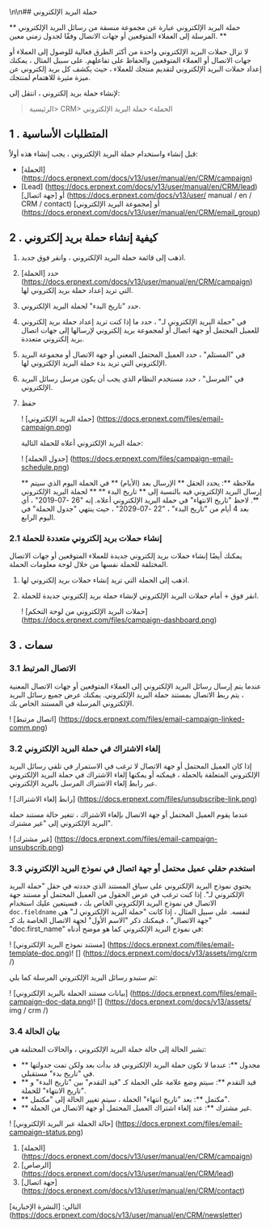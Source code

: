 \n\n## حملة البريد الإلكتروني

** حملة البريد الإلكتروني عبارة عن مجموعة منسقة من رسائل البريد الإلكتروني المرسلة إلى العملاء المتوقعين أو جهات الاتصال وفقًا لجدول زمني معين. **

لا تزال حملات البريد الإلكتروني واحدة من أكثر الطرق فعالية للوصول إلى العملاء أو جهات الاتصال أو العملاء المتوقعين والحفاظ على تفاعلهم. على سبيل المثال ، يمكنك إعداد حملات البريد الإلكتروني لتقديم منتجك للعملاء ، حيث يكشف كل بريد إلكتروني عن ميزة مثيرة للاهتمام لمنتجك.

لإنشاء حملة بريد إلكتروني ، انتقل إلى:

> الرئيسية> CRM> الحملة> حملة البريد الإلكتروني

## 1 \. المتطلبات الأساسية

قبل إنشاء واستخدام حملة البريد الإلكتروني ، يجب إنشاء هذه أولاً:

* [الحملة] (https://docs.erpnext.com/docs/v13/user/manual/en/CRM/campaign)
* [Lead] (https://docs.erpnext.com/docs/v13/user/manual/en/CRM/lead) أو [جهة اتصال] (https://docs.erpnext.com/docs/v13/user/ manual / en / CRM / contact) أو [مجموعة البريد الإلكتروني] (https://docs.erpnext.com/docs/v13/user/manual/en/CRM/email_group)

## 2 \. كيفية إنشاء حملة بريد إلكتروني

1. اذهب إلى قائمة حملة البريد الإلكتروني ، وانقر فوق جديد.
2. حدد [الحملة] (https://docs.erpnext.com/docs/v13/user/manual/en/CRM/campaign) التي تريد إعداد حملة بريد إلكتروني لها.
3. حدد "تاريخ البدء" لحملة البريد الإلكتروني.
4. في "حملة البريد الإلكتروني لـ" ، حدد ما إذا كنت تريد إعداد حملة بريد إلكتروني للعميل المحتمل أو جهة اتصال أو لمجموعة بريد إلكتروني لإرسالها إلى جهات اتصال بريد إلكتروني متعددة.
5. في "المستلم" ، حدد العميل المحتمل المعني أو جهة الاتصال أو مجموعة البريد الإلكتروني التي تريد بدء حملة البريد الإلكتروني لها.
6. في "المرسل" ، حدد مستخدم النظام الذي يجب أن يكون مرسل رسائل البريد الإلكتروني.
7. حفظ
    
    ! [حملة البريد الإلكتروني] (https://docs.erpnext.com/files/email-campaign.png)
    
    حملة البريد الإلكتروني أعلاه للحملة التالية:
    
    ! [جدول الحملة] (https://docs.erpnext.com/files/campaign-email-schedule.png)
    
    ** ملاحظة **: يحدد الحقل ** الإرسال بعد (الأيام) ** في الحملة اليوم الذي سيتم إرسال البريد الإلكتروني فيه بالنسبة إلى ** تاريخ البدء ** ** لحملة البريد الإلكتروني **. لاحظ "تاريخ الانتهاء" في حملة البريد الإلكتروني أعلاه. إنه "26 -07-2019" ، أي بعد 4 أيام من "تاريخ البدء" ، "22 -07-2029" ، حيث ينتهي "جدول الحملة" في اليوم الرابع.
    

### 2.1 إنشاء حملات بريد إلكتروني متعددة للحملة

يمكنك أيضًا إنشاء حملات بريد إلكتروني جديدة للعملاء المتوقعين أو جهات الاتصال المختلفة للحملة نفسها من خلال لوحة معلومات الحملة.

1. اذهب إلى الحملة التي تريد إنشاء حملات بريد إلكتروني لها.
2. انقر فوق + أمام حملات البريد الإلكتروني لإنشاء حملة بريد إلكتروني جديدة للحملة.
    
    ! [حملات البريد الإلكتروني من لوحة التحكم] (https://docs.erpnext.com/files/campaign-dashboard.png)
    

## 3 \. سمات

### 3.1 الاتصال المرتبط

عندما يتم إرسال رسائل البريد الإلكتروني إلى العملاء المتوقعين أو جهات الاتصال المعنية ، يتم ربط الاتصال بمستند حملة البريد الإلكتروني. يمكنك عرض جميع رسائل البريد الإلكتروني المرسلة في المستند الخاص بك.

! [اتصال مرتبط] (https://docs.erpnext.com/files/email-campaign-linked-comm.png)

### 3.2 إلغاء الاشتراك في حملة البريد الإلكتروني

إذا كان العميل المحتمل أو جهة الاتصال لا ترغب في الاستمرار في تلقي رسائل البريد الإلكتروني المتعلقة بالحملة ، فيمكنه أو يمكنها إلغاء الاشتراك في حملة البريد الإلكتروني عبر رابط إلغاء الاشتراك المرسل بالبريد الإلكتروني.

! [رابط إلغاء الاشتراك] (https://docs.erpnext.com/files/unsubscribe-link.png)

عندما يقوم العميل المحتمل أو جهة الاتصال بإلغاء الاشتراك ، تتغير حالة مستند حملة البريد الإلكتروني إلى "غير مشترك".

! [غير مشترك] (https://docs.erpnext.com/files/email-campaign-unsubscrib.png)

### 3.3 استخدم حقلي عميل محتمل أو جهة اتصال في نموذج البريد الإلكتروني

يحتوي نموذج البريد الإلكتروني على سياق المستند الذي حددته في حقل "حملة البريد الإلكتروني لـ". إذا كنت ترغب في عرض الحقول من العميل المحتمل أو مستند جهة الاتصال في نموذج البريد الإلكتروني الخاص بك ، فسيتعين عليك استخدام `doc.fieldname` لنفسه. على سبيل المثال ، إذا كانت "حملة البريد الإلكتروني لـ" هي "جهة الاتصال" ، فيمكنك ذكر "الاسم الأول" لجهة الاتصال الخاصة بك كـ "doc.first_name" في نموذج البريد الإلكتروني كما هو موضح أدناه:

! [مستند نموذج البريد الإلكتروني] (https://docs.erpnext.com/files/email-template-doc.png)! [] (https://docs.erpnext.com/docs/v13/assets/img/crm /)

ثم ستبدو رسائل البريد الإلكتروني المرسلة كما يلي:

! [بيانات مستند الحملة بالبريد الإلكتروني] (https://docs.erpnext.com/files/email-campaign-doc-data.png)! [] (https://docs.erpnext.com/docs/v13/assets/ img / crm /)

### 3.4 بيان الحالة

تشير الحالة إلى حالة حملة البريد الإلكتروني ، والحالات المختلفة هي:

* ** مجدول **: عندما لا تكون حملة البريد الإلكتروني قد بدأت بعد ولكن تمت جدولتها في "تاريخ بدء" مستقبلي.
* ** قيد التقدم **: سيتم وضع علامة على الحملة كـ "قيد التقدم" بين "تاريخ البدء" و "تاريخ الانتهاء" للحملة.
* ** مكتمل **: بعد "تاريخ انتهاء" الحملة ، سيتم تغيير الحالة إلى "مكتمل".
* ** غير مشترك **: عند إلغاء اشتراك العميل المحتمل أو جهة الاتصال من الحملة.

! [حالة الحملة عبر البريد الإلكتروني] (https://docs.erpnext.com/files/email-campaign-status.png)

1. [الحملة] (https://docs.erpnext.com/docs/v13/user/manual/en/CRM/campaign)
2. [الرصاص] (https://docs.erpnext.com/docs/v13/user/manual/en/CRM/lead)
3. [جهة اتصال] (https://docs.erpnext.com/docs/v13/user/manual/en/CRM/contact)

التالي: [النشرة الإخبارية] (https://docs.erpnext.com/docs/v13/user/manual/en/CRM/newsletter)